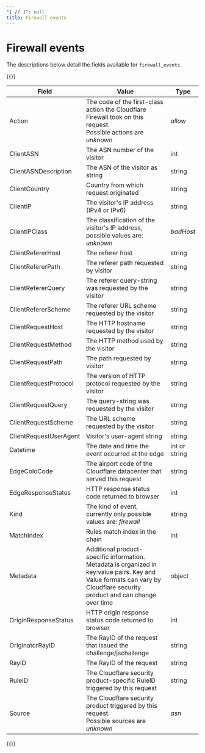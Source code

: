 ```yaml
---
"[ // ]": null
title: Firewall events
---
```


# Firewall events

The descriptions below detail the fields available for `firewall_events`.

{{<table-wrap>}}

| Field | Value | Type |
| -- | -- | -- |
| Action | The code of the first-class action the Cloudflare Firewall took on this request. <br />Possible actions are <em>unknown</em> | <em>allow</em> | <em>block</em> | <em>challenge</em> | <em>jschallenge</em> | <em>log</em> | <em>connectionclose</em> | <em>challengesolved</em> | <em>challengefailed</em> | <em>challengebypassed</em> | <em>jschallengesolved</em> | <em>jschallengefailed</em> | <em>jschallengebypassed</em> | <em>bypass</em> | <em>managedchallenge</em> | <em>managedchallengeskipped</em> | <em>managedchallengenoninteractivesolved</em> | <em>managedchallengeinteractivesolved</em> | <em>managedchallengebypassed</em> | string |
| ClientASN | The ASN number of the visitor | int |
| ClientASNDescription | The ASN of the visitor as string | string |
| ClientCountry | Country from which request originated | string |
| ClientIP | The visitor's IP address (IPv4 or IPv6) | string |
| ClientIPClass | The classification of the visitor's IP address, possible values are: <em>unknown</em> | <em>badHost</em> | <em>searchEngine</em> | <em>allowlist</em> | <em>monitoringService</em> | <em>noRecord</em> | <em>scan</em> | <em>tor</em> | string |
| ClientRefererHost | The referer host | string |
| ClientRefererPath | The referer path requested by visitor | string |
| ClientRefererQuery | The referer query-string was requested by the visitor | string |
| ClientRefererScheme | The referer URL scheme requested by the visitor | string |
| ClientRequestHost | The HTTP hostname requested by the visitor | string |
| ClientRequestMethod | The HTTP method used by the visitor | string |
| ClientRequestPath | The path requested by visitor | string |
| ClientRequestProtocol | The version of HTTP protocol requested by the visitor | string |
| ClientRequestQuery | The query-string was requested by the visitor | string |
| ClientRequestScheme | The URL scheme requested by the visitor | string |
| ClientRequestUserAgent | Visitor's user-agent string | string |
| Datetime | The date and time the event occurred at the edge | int or string |
| EdgeColoCode | The airport code of the Cloudflare datacenter that served this request | string |
| EdgeResponseStatus | HTTP response status code returned to browser | int |
| Kind | The kind of event, currently only possible values are: <em>firewall</em> | string |
| MatchIndex | Rules match index in the chain | int |
| Metadata | Additional product-specific information. Metadata is organized in key:value pairs. Key and Value formats can vary by Cloudflare security product and can change over time | object |
| OriginResponseStatus | HTTP origin response status code returned to browser | int |
| OriginatorRayID | The RayID of the request that issued the challenge/jschallenge | string |
| RayID | The RayID of the request | string |
| RuleID | The Cloudflare security product-specific RuleID triggered by this request | string |
| Source | The Cloudflare security product triggered by this request. <br />Possible sources are <em>unknown</em> | <em>asn</em> | <em>country</em> | <em>ip</em> | <em>iprange</em> | <em>securitylevel</em> | <em>zonelockdown</em> | <em>waf</em> | <em>firewallrules</em> | <em>uablock</em> | <em>ratelimit</em> | <em>bic</em> | <em>hot</em> | <em>l7ddos</em> | <em>validation</em> | <em>botfight</em> | <em>apishield</em> | <em>botmanagement</em> | <em>dlp</em> | <em>firewallmanaged</em> | <em>firewallcustom</em> | string |

{{</table-wrap>}}

